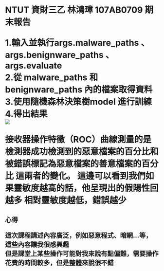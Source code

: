
<h1> NTUT 資財三乙 林鴻璋 107AB0709 期末報告
  
1.輸入並執行args.malware_paths 、args.benignware_paths 、args.evaluate  
2.從 malware_paths 和 benignware_paths 內的檔案取得資料  
3.使用隨機森林決策樹model 進行訓練  
4.得出結果  
![](https://github.com/mao0810/-/blob/main/image.png)

接收器操作特徵（ROC）曲線測量的是檢測器成功檢測到的惡意檔案的百分比和被錯誤標記為惡意檔案的善意檔案的百分比 這兩者的變化。
這邊可以看到我們如果靈敏度越高的話，他呈現出的假陽性回越多
相對靈敏度越低，錯誤越少  
  
  
<h2>心得  
  
這次課程講述內容廣泛，例如惡意程式、暗網...等，這些內容讓我很感興趣  
但是課堂上某些操作可能對我來說有點偏難，需要操作花費的時間較多，但是整體來說很不錯
